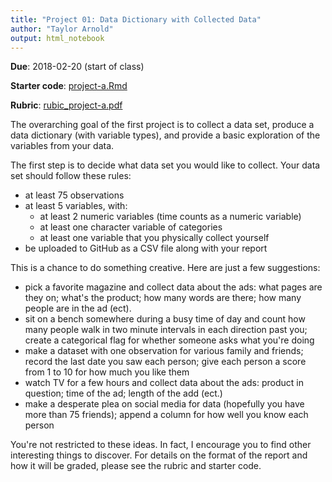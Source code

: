 ```yaml
---
title: "Project 01: Data Dictionary with Collected Data"
author: "Taylor Arnold"
output: html_notebook
---
```


**Due**: 2018-02-20 (start of class)

**Starter code**: [project-a.Rmd](https://raw.githubusercontent.com/statsmaths/stat209/master/projects/project-a.Rmd)

**Rubric**: [rubic_project-a.pdf](https://raw.githubusercontent.com/statsmaths/stat209/master/projects/rubic_project-a.pdf)

The overarching goal of the first project is to collect a
data set, produce a data dictionary (with variable types), and provide a basic
exploration of the variables from your data.

The first step is to decide what data set you would like to
collect. Your data set should follow these rules:

- at least 75 observations
- at least 5 variables, with:
    - at least 2 numeric variables (time counts as a numeric variable)
    - at least one character variable of categories
    - at least one variable that you physically collect yourself
- be uploaded to GitHub as a CSV file along with your report

This is a chance to do something creative. Here are just a
few suggestions:

- pick a favorite magazine and collect data about the ads:
what pages are they on; what's the product; how many words are
there; how many people are in the ad (ect).
- sit on a bench somewhere during a busy time of day and count
how many people walk in two minute intervals in each direction
past you; create a categorical flag for whether someone asks
what you're doing
- make a dataset with one observation for various family and
friends; record the last date you saw each person; give each
person a score from 1 to 10 for how much you like them
- watch TV for a few hours and collect data about the ads:
product in question; time of the ad; length of the add (ect.)
- make a desperate plea on social media for data (hopefully you
have more than 75 friends); append a column for how well you
know each person

You're not restricted to these ideas. In fact, I encourage you
to find other interesting things to discover. For details on
the format of the report and how it will be graded, please see
the rubric and starter code.

